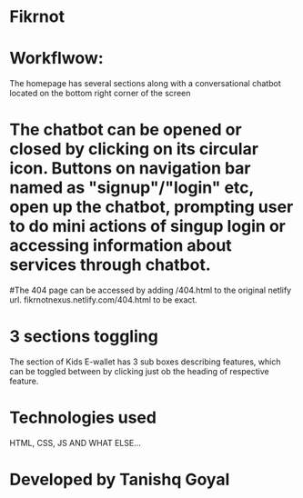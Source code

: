 # Fikrnot

# Workflwow:
The homepage has several sections along with a conversational chatbot located on the bottom right corner of the screen
# The chatbot can be opened or closed by clicking on its circular icon. Buttons on navigation bar named as "signup"/"login" etc, open up the chatbot, prompting user to do mini actions of singup login or accessing information about services through chatbot.

#The 404 page can be accessed by adding /404.html to the original netlify url. fikrnotnexus.netlify.com/404.html to be exact. 

# 3 sections toggling 
The section of Kids E-wallet has 3 sub boxes describing features, which can be toggled between by clicking just ob the heading of respective feature.

# Technologies used
HTML, CSS, JS AND WHAT ELSE...

# Developed by Tanishq Goyal
